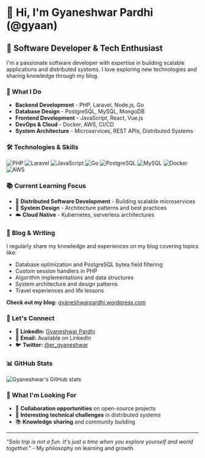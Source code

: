 # 👋 Hi, I'm Gyaneshwar Pardhi (@gyaan)

## 🚀 Software Developer & Tech Enthusiast

I'm a passionate software developer with expertise in building scalable applications and distributed systems. I love exploring new technologies and sharing knowledge through my blog.

### 💼 What I Do
- **Backend Development** - PHP, Laravel, Node.js, Go
- **Database Design** - PostgreSQL, MySQL, MongoDB
- **Frontend Development** - JavaScript, React, Vue.js
- **DevOps & Cloud** - Docker, AWS, CI/CD
- **System Architecture** - Microservices, REST APIs, Distributed Systems

### 🛠️ Technologies & Skills
![PHP](https://img.shields.io/badge/PHP-777BB4?style=for-the-badge&logo=php&logoColor=white)
![Laravel](https://img.shields.io/badge/Laravel-FF2D20?style=for-the-badge&logo=laravel&logoColor=white)
![JavaScript](https://img.shields.io/badge/JavaScript-F7DF1E?style=for-the-badge&logo=javascript&logoColor=black)
![Go](https://img.shields.io/badge/Go-00ADD8?style=for-the-badge&logo=go&logoColor=white)
![PostgreSQL](https://img.shields.io/badge/PostgreSQL-316192?style=for-the-badge&logo=postgresql&logoColor=white)
![MySQL](https://img.shields.io/badge/MySQL-4479A1?style=for-the-badge&logo=mysql&logoColor=white)
![Docker](https://img.shields.io/badge/Docker-2496ED?style=for-the-badge&logo=docker&logoColor=white)
![AWS](https://img.shields.io/badge/AWS-232F3E?style=for-the-badge&logo=amazon-aws&logoColor=white)

### 📚 Current Learning Focus
- 🌱 **Distributed Software Development** - Building scalable microservices
- 🔄 **System Design** - Architecture patterns and best practices
- ☁️ **Cloud Native** - Kubernetes, serverless architectures

### 📝 Blog & Writing
I regularly share my knowledge and experiences on my blog covering topics like:
- Database optimization and PostgreSQL bytea field filtering
- Custom session handlers in PHP
- Algorithm implementations and data structures
- System architecture and design patterns
- Travel experiences and life lessons

**Check out my blog:** [gyaneshwarpardhi.wordpress.com](https://gyaneshwarpardhi.wordpress.com/)

### 🤝 Let's Connect
- 💼 **LinkedIn:** [Gyaneshwar Pardhi](https://www.linkedin.com/in/gyaneshwar-pardhi/)
- 📧 **Email:** Available on LinkedIn
- 🐦 **Twitter:** [@er_gyaneshwar](https://twitter.com/er_gyaneshwar)

### 📊 GitHub Stats
![Gyaneshwar's GitHub stats](https://github-readme-stats.vercel.app/api?username=gyaan&show_icons=true&theme=radical)

### 🎯 What I'm Looking For
- 💞️ **Collaboration opportunities** on open-source projects
- 🚀 **Interesting technical challenges** in distributed systems
- 📚 **Knowledge sharing** and community building

---

*"Solo trip is not a fun. It's just a time when you explore yourself and world together."* - My philosophy on learning and growth

<!---
gyaan/gyaan is a ✨ special ✨ repository because its `README.md` (this file) appears on your GitHub profile.
You can click the Preview link to take a look at your changes.
--->
